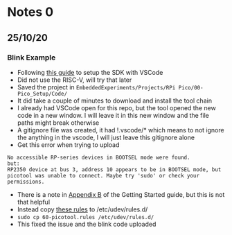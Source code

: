 # Notes 0

## 25/10/20

### Blink Example

- Following [this guide](https://datasheets.raspberrypi.com/pico/getting-started-with-pico.pdf) to setup the SDK with VSCode
- Did not use the RISC-V, will try that later
- Saved the project in `EmbeddedExperiments/Projects/RPi Pico/00-Pico_Setup/Code/`
- It did take a couple of minutes to download and install the tool chain
- I already had VSCode open for this repo, but the tool opened the new code in a new window. I will leave it in this new window and the file paths might break otherwise
- A gitignore file was created, it had !.vscode/* which means to not ignore the anything in the vscode, I will just leave this gitignore alone 
- Get this error when trying to upload
``` 
No accessible RP-series devices in BOOTSEL mode were found.
but:
RP2350 device at bus 3, address 10 appears to be in BOOTSEL mode, but picotool was unable to connect. Maybe try 'sudo' or check your permissions.
```
- There is a note in [Appendix B](https://datasheets.raspberrypi.com/pico/getting-started-with-pico.pdf#%5B%7B%22num%22%3A27%2C%22gen%22%3A0%7D%2C%7B%22name%22%3A%22XYZ%22%7D%2C115%2C841.89%2Cnull%5D) of the Getting Started guide, but this is not that helpful
- Instead copy [these rules](https://github.com/raspberrypi/picotool/blob/master/udev/60-picotool.rules) to /etc/udev/rules.d/ 
- `sudo cp 60-picotool.rules /etc/udev/rules.d/`
- This fixed the issue and the blink code uploaded 
